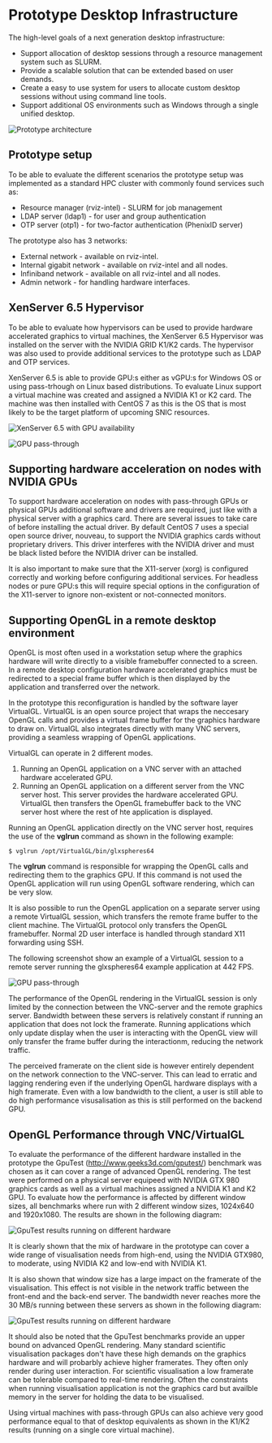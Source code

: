 # Prototype Desktop Infrastructure

The high-level goals of a next generation desktop infrastructure:

 * Support allocation of desktop sessions through a resource management system such as SLURM.
 * Provide a scalable solution that can be extended based on user demands.
 * Create a easy to use system for users to allocate custom desktop sessions without using command line tools. 
 * Support additional OS environments such as Windows through a single unified desktop.
 
![Prototype architecture](images/prototype_architecture.svg)
 
## Prototype setup

To be able to evaluate the different scenarios the prototype setup was implemented as a standard HPC cluster with commonly found services such as:

 * Resource manager (rviz-intel) - SLURM for job management
 * LDAP server (ldap1) - for user and group authentication
 * OTP server (otp1) - for two-factor authentication (PhenixID server)
 
The prototype also has 3 networks:
 
 * External network - available on rviz-intel.
 * Internal gigabit network - available on rviz-intel and all nodes.
 * Infiniband network - available on all rviz-intel and all nodes.
 * Admin network - for handling hardware interfaces.
  
## XenServer 6.5 Hypervisor

To be able to evaluate how hypervisors can be used to provide hardware accelerated graphics to virtual machines, the XenServer 6.5 Hypervisor was installed on the server with the NVIDIA GRID K1/K2 cards. The hypervisor was also used to provide additional services to the prototype such as LDAP and OTP services. 

XenServer 6.5 is able to provide GPU:s either as vGPU:s for Windows OS or using pass-trhough on Linux based distributions. To evaluate Linux support a virtual machine was created and assigned a NVIDIA K1 or K2 card. The machine was then installed with CentOS 7 as this is the OS that is most likely to be the target platform of upcoming SNIC resources.

![XenServer 6.5 with GPU availability](images/xenserver_gpu.png)

![GPU pass-through](images/xenserver_gpu_assign.png)

## Supporting hardware acceleration on nodes with NVIDIA GPUs

To support hardware acceleration on nodes with pass-through GPUs or physical GPUs additional software and drivers are required, just like with a physical server with a graphics card. There are several issues to take care of before installing the actual driver. By default CentOS 7 uses a special open source driver, nouveau, to support the NVIDIA graphics cards without proprietary drivers. This driver interferes with the NVIDIA driver and must be black listed before the NVIDIA driver can be installed.

It is also important to make sure that the X11-server (xorg) is configured correctly and working before configuring additional services. For headless nodes or pure GPU:s this will require special options in the configuration of the X11-server to ignore non-existent or not-connected monitors.

## Supporting OpenGL in a remote desktop environment

OpenGL is most often used in a workstation setup where the graphics hardware will write directly to a visible framebuffer connected to a screen. In a remote desktop configuration hardware accelerated graphics must be redirected to a special frame buffer which is then displayed by the application and transferred over the network. 

In the prototype this reconfiguration is handled by the software layer VirtualGL. VirtualGL is an open source project that wraps the neccesary OpenGL calls and provides a virtual frame buffer for the graphics hardware to draw on. VirtualGL also integrates directly with many VNC servers, providing a seamless wrapping of OpenGL applications. 

VirtualGL can operate in 2 different modes. 

 1. Running an OpenGL application on a VNC server with an attached hardware accelerated GPU.
 1. Running an OpenGL application on a different server from the VNC server host. This server provides the hardware accelerated GPU. VirtualGL then transfers the OpenGL framebuffer back to the VNC server host where the rest of hte application is displayed.
 
Running an OpenGL application directly on the VNC server host, requires the use of the **vglrun** command as shown in the following example:

    $ vglrun /opt/VirtualGL/bin/glxspheres64
    
The **vglrun** command is responsible for wrapping the OpenGL calls and redirecting them to the graphics GPU. If this command is not used the OpenGL application will run using OpenGL software rendering, which can be very slow.

It is also possible to run the OpenGL application on a separate server using a remote VirtualGL session, which transfers the remote frame buffer to the client machine. The VirtualGL protocol only transfers the OpenGL framebuffer. Normal 2D user interface is handled through standard X11 forwarding using SSH.

The following screenshot show an example of a VirtualGL session to a remote server running the glxspheres64 example application at 442 FPS.

![GPU pass-through](images/vglconnect_example.png)

The performance of the OpenGL rendering in the VirtualGL session is only limited by the connection between the VNC-server and the remote graphics server. Bandwidth between these servers is relatively constant if running an application that does not lock the framerate. Running applications which only update display when the user is interacting with the OpenGL view will only transfer the frame buffer during the interactionm, reducing the network traffic. 
 
The perceived framerate on the client side is however entirely dependent on the network connection to the VNC-server. This can lead to erratic and lagging rendering even if the underlying OpenGL hardware displays with a high framerate. Even with a low bandwidth to the client, a user is still able to do high performance visusalisation as this is still performed on the backend GPU. 

## OpenGL Performance through VNC/VirtualGL

To evaluate the performance of the different hardware installed in the prototype the GpuTest (http://www.geeks3d.com/gputest/) benchmark was chosen as it can cover a range of advanced OpenGL rendering. The test were performed on a physical server equipeed with NVIDIA GTX 980 graphics cards as well as a virtual machines assigned a NVIDIA K1 and K2 GPU. To evaluate how the performance is affected by different window sizes, all benchmarks where run with 2 different window sizes, 1024x640 and 1920x1080. The results are shown in the following diagram:

![GpuTest results running on different hardware](images/gputest_results.svg)

It is clearly shown that the mix of hardware in the prototype can cover a wide range of visualisation needs from high-end, using the NVIDIA GTX980, to moderate, using NVIDIA K2 and low-end with NVIDIA K1. 

It is also shown that window size has a large impact on the framerate of the visualisation. This effect is not visible in the network traffic between the front-end and the back-end server. The bandwidth never reaches more the 30 MB/s running between these servers as shown in the following diagram:

![GpuTest results running on different hardware](images/network_bw_gtx980_1080.svg)

It should also be noted that the GpuTest benchmarks provide an upper bound on advanced OpenGL rendering. Many standard scientific visualisation packages don't have these high demands on the graphics hardware and will probarbly achieve higher framerates. They often only render during user interaction. For scientific visualisation a low framerate can be tolerable compared to real-time rendering. Often the constraints when running visualisation application is not the graphics card but availble memory in the server for holding the data to be visualised.

Using virtual machines with pass-through GPUs can also achieve very good performance equal to that of desktop equivalents as shown in the K1/K2 results (running on a single core virtual machine).